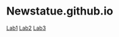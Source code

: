 # Newstatue.github.io

[Lab1](https://newstatue.github.io/Lab1)
[Lab2](https://newstatue.github.io/Lab2)
[Lab3](https://newstatue.github.io/Lab3)
